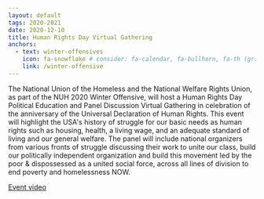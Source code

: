 ```yaml
---
layout: default
tags: 2020-2021
date: 2020-12-10
title: Human Rights Day Virtual Gathering
anchors:
  - text: winter-offensives
    icon: fa-snowflake # consider: fa-calendar, fa-bullhorn, fa-th (grid)
    link: /winter-offensive
---
```


The National Union of the Homeless and the National Welfare Rights
Union, as part of the NUH 2020 Winter Offensive, will host a Human
Rights Day Political Education and Panel Discussion Virtual Gathering
in celebration of the anniversary of the Universal Declaration of
Human Rights. This event will highlight the USA's history of struggle
for our basic needs as human rights such as housing, health, a living
wage, and an adequate standard of living and our general welfare. The
panel will include national organizers from various fronts of struggle
discussing their work to unite our class, build our politically
independent organization and build this movement led by the poor &
dispossessed as a united social force, across all lines of division to
end poverty and homelessness NOW.

[Event video](https://youtu.be/yNt-KTBsg9Q)
